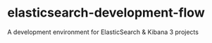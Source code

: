 elasticsearch-development-flow
==============================

A development environment for ElasticSearch &amp; Kibana 3 projects

